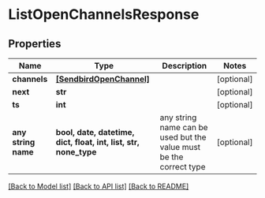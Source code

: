 # ListOpenChannelsResponse


## Properties
Name | Type | Description | Notes
------------ | ------------- | ------------- | -------------
**channels** | [**[SendbirdOpenChannel]**](SendbirdOpenChannel.md) |  | [optional] 
**next** | **str** |  | [optional] 
**ts** | **int** |  | [optional] 
**any string name** | **bool, date, datetime, dict, float, int, list, str, none_type** | any string name can be used but the value must be the correct type | [optional]

[[Back to Model list]](../README.md#documentation-for-models) [[Back to API list]](../README.md#documentation-for-api-endpoints) [[Back to README]](../README.md)


